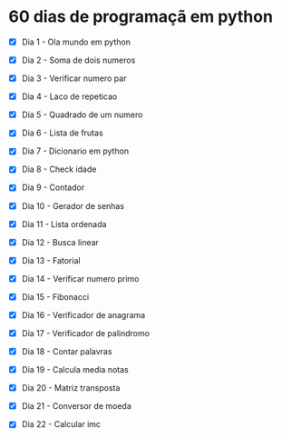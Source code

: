 # 60 dias de programaçã em python
- [x] Dia 1 - Ola mundo em python
- [x] Dia 2 - Soma de dois numeros
- [x] Dia 3 - Verificar numero par
- [x] Dia 4 - Laco de repeticao
- [x] Dia 5 - Quadrado de um numero
- [x] Dia 6 - Lista de frutas
- [x] Dia 7 - Dicionario em python
- [x] Dia 8 - Check idade
- [x] Dia 9 - Contador
- [x] Dia 10 - Gerador de senhas
- [x] Dia 11 - Lista ordenada
- [x] Dia 12 - Busca linear
- [x] Dia 13 - Fatorial
- [x] Dia 14 - Verificar numero primo
- [x] Dia 15 - Fibonacci
- [x] Dia 16 - Verificador de anagrama
- [x] Dia 17 - Verificador de palindromo
- [x] Dia 18 - Contar palavras
- [x] Dia 19 - Calcula media notas
- [x] Dia 20 - Matriz transposta
- [x] Dia 21 - Conversor de moeda
- [x] Dia 22 - Calcular imc 


